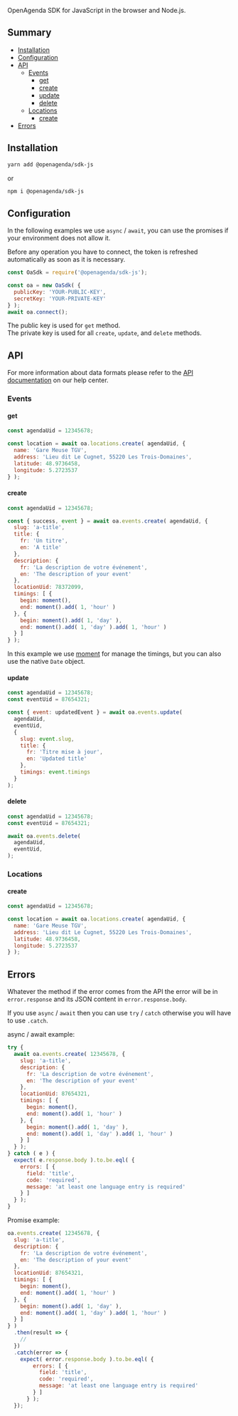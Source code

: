 OpenAgenda SDK for JavaScript in the browser and Node.js.

## Summary

 - [Installation](#installation)
 - [Configuration](#configuration)
 - [API](#api)
   - [Events](#events)
     - [get](#events-get)
     - [create](#events-create)
     - [update](#events-update)
     - [delete](#events-delete)
   - [Locations](#locations)
     - [create](#locations-create)
 - [Errors](#errors)
   
## Installation

```bash
yarn add @openagenda/sdk-js
```

or

```bash
npm i @openagenda/sdk-js
```
   
## Configuration

In the following examples we use `async` / `await`, you can use the promises if your environment does not allow it.

Before any operation you have to connect, the token is refreshed automatically as soon as it is necessary.

```js
const OaSdk = require('@openagenda/sdk-js');

const oa = new OaSdk( {
  publicKey: 'YOUR-PUBLIC-KEY',
  secretKey: 'YOUR-PRIVATE-KEY'
} );
await oa.connect();
```

The public key is used for `get` method.  
The private key is used for all `create`, `update`, and `delete` methods.

## API

For more information about data formats please refer to the [API documentation](https://openagenda.zendesk.com/hc/fr/categories/115000324454-API) on our help center.

### Events

<h4 id="events-get">get</h4>

```js
const agendaUid = 12345678;

const location = await oa.locations.create( agendaUid, {
  name: 'Gare Meuse TGV',
  address: 'Lieu dit Le Cugnet, 55220 Les Trois-Domaines',
  latitude: 48.9736458,
  longitude: 5.2723537
} );
```

<h4 id="events-create">create</h4>

```js
const agendaUid = 12345678;

const { success, event } = await oa.events.create( agendaUid, {
  slug: 'a-title',
  title: {
    fr: 'Un titre',
    en: 'A title'
  },
  description: {
    fr: 'La description de votre événement',
    en: 'The description of your event'
  },
  locationUid: 78372099,
  timings: [ {
    begin: moment(),
    end: moment().add( 1, 'hour' )
  }, {
    begin: moment().add( 1, 'day' ),
    end: moment().add( 1, 'day' ).add( 1, 'hour' )
  } ]
} );
```

In this example we use [moment](https://momentjs.com/) for manage the timings, but you can also use the native `Date` object.

<h4 id="events-update">update</h4>

```js
const agendaUid = 12345678;
const eventUid = 87654321;

const { event: updatedEvent } = await oa.events.update(
  agendaUid,
  eventUid,
  {
    slug: event.slug,
    title: {
      fr: 'Titre mise à jour',
      en: 'Updated title'
    },
    timings: event.timings
  }
);
```

<h4 id="events-delete">delete</h4>

```js
const agendaUid = 12345678;
const eventUid = 87654321;

await oa.events.delete(
  agendaUid,
  eventUid,
);
```

### Locations

<h4 id="locations-create">create</h4>

```js
const agendaUid = 12345678;

const location = await oa.locations.create( agendaUid, {
  name: 'Gare Meuse TGV',
  address: 'Lieu dit Le Cugnet, 55220 Les Trois-Domaines',
  latitude: 48.9736458,
  longitude: 5.2723537
} );
```

## Errors

Whatever the method if the error comes from the API the error will be in `error.response` and its JSON content in `error.response.body`.

If you use `async` / `await` then you can use `try` / `catch` otherwise you will have to use `.catch`.

async / await example:
```js
try {
  await oa.events.create( 12345678, {
    slug: 'a-title',
    description: {
      fr: 'La description de votre événement',
      en: 'The description of your event'
    },
    locationUid: 87654321,
    timings: [ {
      begin: moment(),
      end: moment().add( 1, 'hour' )
    }, {
      begin: moment().add( 1, 'day' ),
      end: moment().add( 1, 'day' ).add( 1, 'hour' )
    } ]
  } );
} catch ( e ) {
  expect( e.response.body ).to.be.eql( {
    errors: [ {
      field: 'title',
      code: 'required',
      message: 'at least one language entry is required'
    } ]
  } );
}
```

Promise example:
```js
oa.events.create( 12345678, {
  slug: 'a-title',
  description: {
    fr: 'La description de votre événement',
    en: 'The description of your event'
  },
  locationUid: 87654321,
  timings: [ {
    begin: moment(),
    end: moment().add( 1, 'hour' )
  }, {
    begin: moment().add( 1, 'day' ),
    end: moment().add( 1, 'day' ).add( 1, 'hour' )
  } ]
} )
  .then(result => {
    //
  })
  .catch(error => {
    expect( error.response.body ).to.be.eql( {
        errors: [ {
          field: 'title',
          code: 'required',
          message: 'at least one language entry is required'
        } ]
      } );
  });
```
